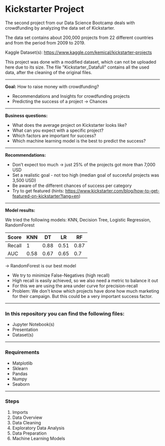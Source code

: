 # Kickstarter Project 
The second project from our Data Science Bootcamp deals with crowdfunding by analyzing the data set of Kickstarter.

The data set contains about 200,000 projects from 22 different countries and from the period from 2009 to 2019.

Kaggle Dataset(s): https://www.kaggle.com/kemical/kickstarter-projects

This project was done with a modified dataset, which can not be uploaded here due to its size.
The file "Kickstarter_Datafull" contains all the used data, after the cleaning of the original files.

---

**Goal:** How to raise money with crowdfunding?
* Recommendations and Insights for crowdfunding projects 
* Predicting the success of a project → Chances

---

**Business questions:**
* What does the average project on Kickstarter looks like?
* What can you expect with a specific project?
* Which factors are important for success? 
* Which machine learning model is the best to predict the success?   

---

**Recommendations:** 
* Don’t expect too much → just 25% of the projects got more than 7,000 USD
* Set a realistic goal - not too high (median goal of succesful projects was 3,500 USD) 
* Be aware of the different chances of success per category 
* Try to get featured (hints: https://www.kickstarter.com/blog/how-to-get-featured-on-kickstarter?lang=en)   

---

**Model results:** 

We tried the following models: KNN, Decision Tree, Logistic Regression, RandomForest

| Score  | KNN  | DT  | LR  | RF  |
|---|---|---|---|---|
| Recall  | 1  | 0.88  |  0.51 | 0.87  |
| AUC  | 0.58 | 0.67 | 0.65  | 0.7  |

→ RandomForest is our best model  

* We try to minimize False-Negatives (high recall)
* High recall is easily achieved, so we also need a metric to balance it out
* For this we are using the area under curve for precision-recall   
* Problem: We don't know which projects have done how much marketing for their campaign. But this could be a very important success factor.
---

### In this repository you can find the following files: 
* Jupyter Notebook(s) 
* Presentation 
* Dataset(s)  

---

### Requirements
* Matplotlib
* Sklearn 
* Pandas
* Numpy
* Seaborn  

---

### Steps 
1. Imports 
2. Data Overview
3. Data Cleaning 
4. Exploratory Data Analysis
5. Data Preparation 
6. Machine Learning Models  

